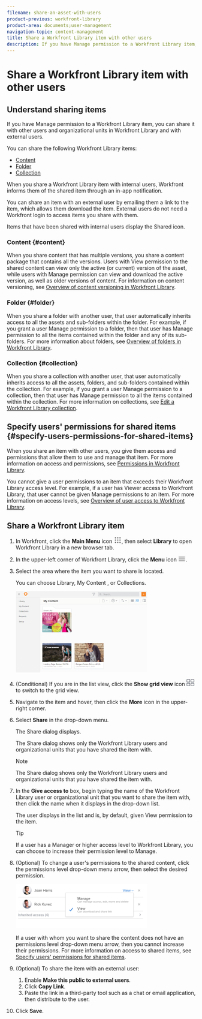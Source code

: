 ```yaml
---
filename: share-an-asset-with-users
product-previous: workfront-library
product-area: documents;user-management
navigation-topic: content-management
title: Share a Workfront Library item with other users
description: If you have Manage permission to a Workfront Library item, you can share it with other users and organizational units in Workfront Library and with external users.
---
```


# Share a Workfront Library item with other users

## Understand sharing items

If you have Manage permission to a Workfront Library item, you can share it with other users and organizational units in Workfront Library and with external users.

You can share the following Workfront Library items:

* [Content](#content) 
* [Folder](#folder) 
* [Collection](#collection)

When you share a Workfront Library item with internal users, Workfront informs them of the shared item through an in-app notification.

You can share an item with an external user by emailing them a link to the item, which allows them download the item. External users do not need a Workfront login to access items you share with them.

Items that have been shared with internal users display the Shared icon.

### Content {#content}

When you share content that has multiple versions, you share a content package that contains all the versions. Users with View permission to the shared content can view only the active (or current) version of the asset, while users with Manage permission can view and download the active version, as well as older versions of content. For information on content versioning, see [Overview of content versioning in Workfront Library](../../workfront-library/content-management/content-versioning/content-versioning-overview.md).

### Folder {#folder}

When you share a folder with another user, that user automatically inherits access to all the assets and sub-folders within the folder. For example, if you grant a user Manage permission to a folder, then that user has Manage permission to all the items contained within the folder and any of its sub-folders. For more information about folders, see [Overview of folders in Workfront Library](../../workfront-library/content-management/folders/folders-overview-library.md).

### Collection {#collection}

When you share a collection with another user, that user automatically inherits access to all the assets, folders, and sub-folders contained within the collection. For example, if you grant a user Manage permission to a collection, then that user has Manage permission to all the items contained within the collection. For more information on collections, see [Edit a Workfront Library collection](../../workfront-library/content-management/collections/edit-a-collection.md).

## Specify users' permissions for shared items {#specify-users-permissions-for-shared-items}

When you share an item with other users, you give them access and permissions that allow them to use and manage that item. For more information on access and permissions, see [Permissions in Workfront Library](../../workfront-library/administration-and-setup/user-access/permissions-in-workfront-library.md).

You cannot give a user permissions to an item that exceeds their Workfront Library access level. For example, if a user has Viewer access to Workfront Library, that user cannot be given Manage permissions to an item. For more information on access levels, see [Overview of user access to Workfront Library](../../workfront-library/administration-and-setup/user-access/user-access-overview.md).

## Share a Workfront Library item

1. In Workfront, click the **Main Menu** icon ![](assets/main-menu-icon.png), then select **Library** to open Workfront Library in a new browser tab.
1. In the upper-left corner of Workfront Library, click the **Menu** icon ![](assets/library-menu-icon.png).
1. Select the area where the item you want to share is located.

   You can choose Library, My Content , or Collections.

   ![](assets/library-left-panel---new-350x217.png)

1. (Conditional) If you are in the list view, click the **Show grid view** icon ![](assets/grid-view-icon.png) to switch to the grid view.
1. Navigate to the item and hover, then click the **More** icon in the upper-right corner.
1. Select **Share** in the drop-down menu.

   The Share dialog displays.

   The Share dialog shows only the Workfront Library users and organizational units that you have shared the item with.

   >[!NOTE]
   >
   >The Share dialog shows only the Workfront Library users and organizational units that you have shared the item with.

1. In the **Give access to** box, begin typing the name of the Workfront Library user or organizational unit that you want to share the item with, then click the name when it displays in the drop-down list.

   The user displays in the list and is, by default, given View permission to the item.

   >[!TIP]
   >
   >If a user has a Manager or higher access level to Workfront Library, you can choose to increase their permission level to Manage.

1. (Optional) To change a user's permissions to the shared content, click the permissions level drop-down menu arrow, then select the desired permission.

   ![](assets/sharechangeaccess-350x118.png)

   If a user with whom you want to share the content does not have an permissions level drop-down menu arrow, then you cannot increase their permissions. For more information on access to shared items, see [Specify users' permissions for shared items](#specify-users-permissions-for-shared-items).

1. (Optional) To share the item with an external user:

   1. Enable **Make this public to external users**.
   1. Click **Copy Link**.
   1. Paste the link in a third-party tool such as a chat or email application, then distribute to the user.

1. Click **Save**.

